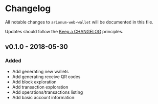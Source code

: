 # Changelog

All notable changes to `arionum-web-wallet` will be documented in this file.

Updates should follow the [Keep a CHANGELOG](https://keepachangelog.com) principles.

## v0.1.0 - 2018-05-30

### Added
- Add generating new wallets
- Add generating receive QR codes
- Add block exploration
- Add transaction exploration
- Add operations/transactions listing
- Add basic account information
